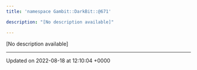 ```yaml
---
title: 'namespace Gambit::DarkBit::@671'

description: "[No description available]"

---
```







[No description available]






-------------------------------

Updated on 2022-08-18 at 12:10:04 +0000